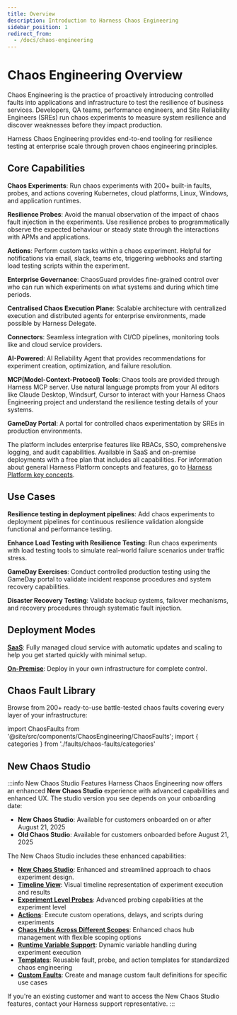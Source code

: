 ```yaml
---
title: Overview
description: Introduction to Harness Chaos Engineering
sidebar_position: 1
redirect_from:
  - /docs/chaos-engineering
---
```


# Chaos Engineering Overview 

Chaos Engineering is the practice of proactively introducing controlled faults into applications and infrastructure to test the resilience of business services. Developers, QA teams, performance engineers, and Site Reliability Engineers (SREs) run chaos experiments to measure system resilience and discover weaknesses before they impact production.

Harness Chaos Engineering provides end-to-end tooling for resilience testing at enterprise scale through proven chaos engineering principles.

<DocVideo src="https://www.youtube.com/watch?v=dk8WPek1P-w" height={450} />

## Core Capabilities

**Chaos Experiments**: Run chaos experiments with 200+ built-in faults, probes, and actions covering Kubernetes, cloud platforms, Linux, Windows, and application runtimes.

**Resilience Probes**: Avoid the manual observation of the impact of chaos fault injection in the experiments. Use resilience probes to programmatically observe the expected behaviour or steady state through the interactions with APMs and applications.

**Actions**: Perform custom tasks within a chaos experiment. Helpful for notifications via email, slack, teams etc, triggering webhooks and starting load testing scripts within the experiment.

**Enterprise Governance**: ChaosGuard provides fine-grained control over who can run which experiments on what systems and during which time periods.

**Centralised Chaos Execution Plane**: Scalable architecture with centralized execution and distributed agents for enterprise environments, made possible by Harness Delegate.

**Connectors**: Seamless integration with CI/CD pipelines, monitoring tools like and cloud service providers.

**AI-Powered**: AI Reliability Agent that provides recommendations for experiment creation, optimization, and failure resolution.

**MCP(Model-Context-Protocol) Tools**: Chaos tools are provided through Harness MCP server. Use natural language prompts from your AI editors like Claude Desktop, Windsurf, Cursor to interact with your Harness Chaos Engineering project and understand the resilience testing details of your systems.

**GameDay Portal**: A portal for controlled chaos experimentation by SREs in production environments.

The platform includes enterprise features like RBACs, SSO, comprehensive logging, and audit capabilities. Available in SaaS and on-premise deployments with a free plan that includes all capabilities. For information about general Harness Platform concepts and features, go to [Harness Platform key concepts](/docs/platform/get-started/key-concepts).

## Use Cases

**Resilience testing in deployment pipelines**: Add chaos experiments to deployment pipelines for continuous resilience validation alongside functional and performance testing.

**Enhance Load Testing with Resilience Testing**: Run chaos experiments with load testing tools to simulate real-world failure scenarios under traffic stress.

**GameDay Exercises**: Conduct controlled production testing using the GameDay portal to validate incident response procedures and system recovery capabilities.

**Disaster Recovery Testing**: Validate backup systems, failover mechanisms, and recovery procedures through systematic fault injection.

## Deployment Modes

**[SaaS](./on-premise-vs-saas#saas)**: Fully managed cloud service with automatic updates and scaling to help you get started quickly with minimal setup.

**[On-Premise](./on-premise-vs-saas#on-premise)**: Deploy in your own infrastructure for complete control.

## Chaos Fault Library

Browse from 200+ ready-to-use battle-tested chaos faults covering every layer of your infrastructure:

import ChaosFaults from '@site/src/components/ChaosEngineering/ChaosFaults';
import { categories } from './faults/chaos-faults/categories'

<ChaosFaults categories={categories} />

## New Chaos Studio

:::info New Chaos Studio Features
Harness Chaos Engineering now offers an enhanced **New Chaos Studio** experience with advanced capabilities and enhanced UX. The studio version you see depends on your onboarding date:

- **New Chaos Studio**: Available for customers onboarded on or after August 21, 2025
- **Old Chaos Studio**: Available for customers onboarded before August 21, 2025

The New Chaos Studio includes these enhanced capabilities:
- **[New Chaos Studio](/docs/chaos-engineering/guides/experiments#2.newchaosstudio)**: Enhanced and streamlined approach to chaos experiment design.
- **[Timeline View](/docs/chaos-engineering/guides/experiments#2.newchaosstudio)**: Visual timeline representation of experiment execution and results
- **[Experiment Level Probes](/docs/chaos-engineering/guides/probes/experiment-level-probes/)**: Advanced probing capabilities at the experiment level
- **[Actions](/docs/chaos-engineering/guides/actions/)**: Execute custom operations, delays, and scripts during experiments
- **[Chaos Hubs Across Different Scopes](/docs/chaos-engineering/guides/chaoshub)**: Enhanced chaos hub management with flexible scoping options
- **[Runtime Variable Support](/docs/chaos-engineering/guides/experiments#2.newchaosstudio)**: Dynamic variable handling during experiment execution
- **[Templates](/docs/chaos-engineering/guides/templates/)**: Reusable fault, probe, and action templates for standardized chaos engineering
- **[Custom Faults](/docs/category/custom-faults)**: Create and manage custom fault definitions for specific use cases

If you're an existing customer and want to access the New Chaos Studio features, contact your Harness support representative.
:::
